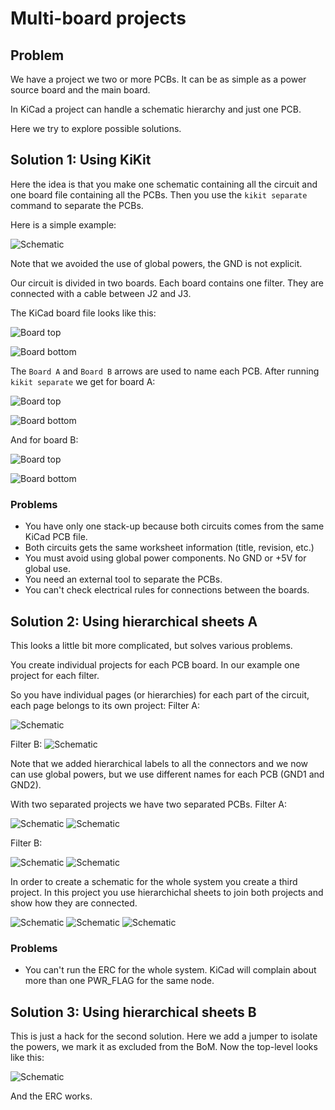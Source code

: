 # Multi-board projects

## Problem

We have a project we two or more PCBs. It can be as simple as a power source board and the main board.

In KiCad a project can handle a schematic hierarchy and just one PCB.

Here we try to explore possible solutions.


## Solution 1: Using KiKit

Here the idea is that you make one schematic containing all the circuit and one board file containing all the PCBs.
Then you use the `kikit separate` command to separate the PCBs.

Here is a simple example:

![Schematic](KiKit_1/Generated/Schematic.svg)

Note that we avoided the use of global powers, the GND is not explicit.

Our circuit is divided in two boards. Each board contains one filter.
They are connected with a cable between J2 and J3.

The KiCad board file looks like this:

![Board top](KiKit_1/Generated/KiKit_1-assembly_page_01.png)

![Board bottom](KiKit_1/Generated/KiKit_1-assembly_page_02.png)

The `Board A` and `Board B` arrows are used to name each PCB.
After running `kikit separate` we get for board A:

![Board top](KiKit_1/Board_A/Generated/board_a-assembly_page_01.png)

![Board bottom](KiKit_1/Board_A/Generated/board_a-assembly_page_02.png)

And for board B:

![Board top](KiKit_1/Board_B/Generated/board_b-assembly_page_01.png)

![Board bottom](KiKit_1/Board_B/Generated/board_b-assembly_page_02.png)

### Problems

* You have only one stack-up because both circuits comes from the same KiCad PCB file.
* Both circuits gets the same worksheet information (title, revision, etc.)
* You must avoid using global power components. No GND or +5V for global use.
* You need an external tool to separate the PCBs.
* You can't check electrical rules for connections between the boards.





## Solution 2: Using hierarchical sheets A

This looks a little bit more complicated, but solves various problems.

You create individual projects for each PCB board. In our example one project for each filter.

So you have individual pages (or hierarchies) for each part of the circuit, each page belongs to its own project:
Filter A:

![Schematic](Hierarchy_1/Filter_A/Generated/Schematic.svg)

Filter B:
![Schematic](Hierarchy_1/Filter_B/Generated/Schematic.svg)

Note that we added hierarchical labels to all the connectors and we now can
use global powers, but we use different names for each PCB (GND1 and GND2).

With two separated projects we have two separated PCBs.
Filter A:

![Schematic](Hierarchy_1/Filter_A/Generated/Filter_A-assembly_page_01.png)
![Schematic](Hierarchy_1/Filter_A/Generated/Filter_A-assembly_page_02.png)

Filter B:

![Schematic](Hierarchy_1/Filter_B/Generated/Filter_B-assembly_page_01.png)
![Schematic](Hierarchy_1/Filter_B/Generated/Filter_B-assembly_page_02.png)

In order to create a schematic for the whole system you create a third project.
In this project you use hierarchichal sheets to join both projects and show
how they are connected.

![Schematic](Hierarchy_1/Top_Level/Generated/Schematic.svg)
![Schematic](Hierarchy_1/Top_Level/Generated/Top_Level-Filter_A.svg)
![Schematic](Hierarchy_1/Top_Level/Generated/Top_Level-Filter_B.svg)

### Problems

* You can't run the ERC for the whole system.
  KiCad will complain about more than one PWR_FLAG for the same node.



## Solution 3: Using hierarchical sheets B

This is just a hack for the second solution.
Here we add a jumper to isolate the powers, we mark it as excluded from the BoM.
Now the top-level looks like this:

![Schematic](Hierarchy_1/Top_Level_B/Generated/Schematic.svg)

And the ERC works.
